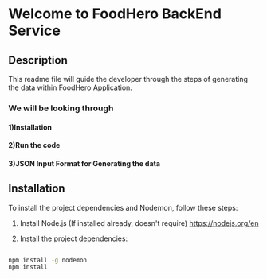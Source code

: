 # Welcome to FoodHero BackEnd Service

## Description
This readme file will guide the developer through the steps of generating the data within FoodHero Application. 

### We will be looking through 

#### 1)Installation

#### 2)Run the code

#### 3)JSON Input Format for Generating the data

## Installation
To install the project dependencies and Nodemon, follow these steps:

1. Install Node.js (If installed already, doesn't require)
https://nodejs.org/en

2. Install the project dependencies:
   
```bash

npm install -g nodemon
npm install

```



